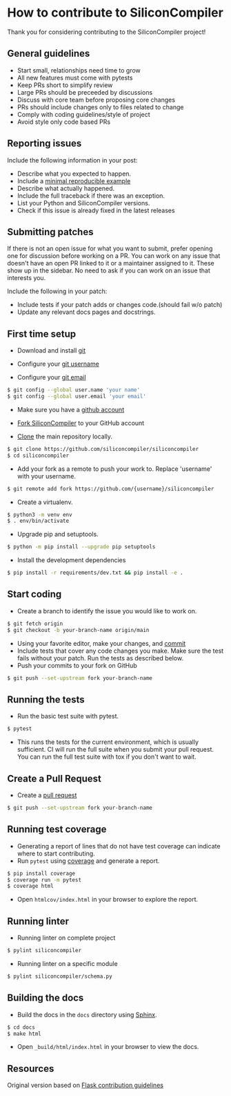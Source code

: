 How to contribute to SiliconCompiler
=====================================

Thank you for considering contributing to the SiliconCompiler project!

## General guidelines
- Start small, relationships need time to grow
- All new features must come with pytests
- Keep PRs short to simplify review
- Large PRs should be preceeded by discussions
- Discuss with core team before proposing core changes
- PRs should include changes only to files related to change
- Comply with coding guidelines/style of project
- Avoid style only code based PRs

## Reporting issues

Include the following information in your post:

- Describe what you expected to happen.
- Include a [minimal reproducible example](https://stackoverflow.com/help/minimal-reproducible-example)
- Describe what actually happened. 
- Include the full traceback if there was an exception.
- List your Python and SiliconCompiler versions. 
- Check if this issue is already fixed in the latest releases

## Submitting patches

If there is not an open issue for what you want to submit, prefer opening one 
for discussion before working on a PR. You can work on any issue that doesn't 
have an open PR linked to it or a maintainer assigned to it. These show up in 
the sidebar. No need to ask if you can work on an issue that interests you.

Include the following in your patch:

- Include tests if your patch adds or changes code.(should fail w/o patch) 
- Update any relevant docs pages and docstrings.


## First time setup

- Download and install [git](https://git-scm.com/downloads)

- Configure your [git username](https://docs.github.com/en/github/using-git/setting-your-username-in-git)

- Configure your [git email](https://docs.github.com/en/github/setting-up-and-managing-your-github-user-account/setting-your-commit-email-address)

```sh
$ git config --global user.name 'your name'
$ git config --global user.email 'your email'
```
- Make sure you have a [github account](https://github.com/join)

- [Fork SiliconCompiler]( https://github.com/siliconcompiler/siliconcompiler/fork) to your GitHub account

- [Clone]( https://docs.github.com/en/github/getting-started-with-github/fork-a-repo#step-2-create-a-local-clone-of-your-fork) the main repository locally.

    
```sh
$ git clone https://github.com/siliconcompiler/siliconcompiler
$ cd siliconcompiler
```

-  Add your fork as a remote to push your work to. Replace 'username' with your username. 

```sh
$ git remote add fork https://github.com/{username}/siliconcompiler
```

-  Create a virtualenv.
```sh
$ python3 -m venv env
$ . env/bin/activate
```

- Upgrade pip and setuptools.
```sh
$ python -m pip install --upgrade pip setuptools
```
   
- Install the development dependencies
```sh
$ pip install -r requirements/dev.txt && pip install -e .
```
  
## Start coding

-  Create a branch to identify the issue you would like to work on. 

```sh
$ git fetch origin
$ git checkout -b your-branch-name origin/main
```
- Using your favorite editor, make your changes, and [commit](https://dont-be-afraid-to-commit.readthedocs.io/en/latest/git/commandlinegit.html#commit-your-changes)
- Include tests that cover any code changes you make. Make sure the test fails without your patch. Run the tests as described below.
- Push your commits to your fork on GitHub

```sh
$ git push --set-upstream fork your-branch-name
```

## Running the tests

- Run the basic test suite with pytest.

```sh
$ pytest
```
- This runs the tests for the current environment, which is usually sufficient. CI will run the full suite when you submit your pull
request. You can run the full test suite with tox if you don't want to wait.


## Create a Pull Request

- Create a [pull request](https://docs.github.com/en/github/collaborating-with-issues-and-pull-requests/creating-a-pull-request)

```sh
$ git push --set-upstream fork your-branch-name
```

## Running test coverage

- Generating a report of lines that do not have test coverage can indicate where to start contributing. 
- Run ``pytest`` using [coverage](https://coverage.readthedocs.io) and generate a report.

```sh
$ pip install coverage
$ coverage run -m pytest
$ coverage html
```
- Open ``htmlcov/index.html`` in your browser to explore the report.

## Running linter

- Running linter on complete project
```sh
$ pylint siliconcompiler
```

- Running linter on a specific module
```sh
$ pylint siliconcompiler/schema.py
```


## Building the docs

- Build the docs in the ``docs`` directory using [Sphinx](https://www.sphinx-doc.org/en/stable/).

```sh
$ cd docs
$ make html
```
- Open ``_build/html/index.html`` in your browser to view the docs.


## Resources ###

Original version based on [Flask contribution guidelines](https://flask.palletsprojects.com/en/2.0.x/contributing/)
